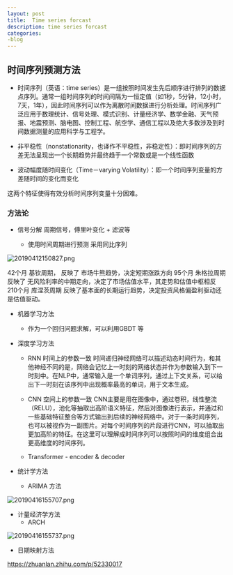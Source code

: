 ```yaml
---
layout: post
title:  Time series forcast
description: time series forcast
categories:
-blog
---
```



## 时间序列预测方法
* 时间序列（英语：time series）是一组按照时间发生先后顺序进行排列的数据点序列。通常一组时间序列的时间间隔为一恒定值（如1秒，5分钟，12小时，7天，1年），因此时间序列可以作为离散时间数据进行分析处理。时间序列广泛应用于数理统计、信号处理、模式识别、计量经济学、数学金融、天气预报、地震预测、脑电图、控制工程、航空学、通信工程以及绝大多数涉及到时间数据测量的应用科学与工程学。

* 非平稳性（nonstationarity，也译作不平稳性，非稳定性）：即时间序列的方差无法呈现出一个长期趋势并最终趋于一个常数或是一个线性函数
* 波动幅度随时间变化（Time－varying Volatility）：即一个时间序列变量的方差随时间的变化而变化

这两个特征使得有效分析时间序列变量十分困难。


### 方法论

- 信号分解
  周期信号，傅里叶变化 + 滤波等




  * 使用时间周期进行预测 采用同比序列

![20190412150827.png](https://i.loli.net/2019/04/12/5cb0396f27e2a.png)

42个月 基钦周期， 反映了 市场牛熊趋势，决定短期涨跌方向
95个月 朱格拉周期 反映了 无风险利率的中期走向，决定了市场估值水平，其走势和估值中枢相反
210个月 库涅茨周期 反映了基本面的长期运行趋势，决定投资风格偏盈利驱动还是估值驱动。



- 机器学习方法
  * 作为一个回归问题求解，可以利用GBDT 等




- 深度学习方法
  * RNN 时间上的参数一致
  时间递归神经网络可以描述动态时间行为，和其他神经不同的是，网络会记忆上一时刻的网络状态并作为参数输入到下一时刻中。在NLP中，通常输入是一个单词序列，通过上下文关系，可以给出下一时刻在该序列中出现概率最高的单词，用于文本生成。


  * CNN 空间上的参数一致
  CNN主要是用在图像中，通过卷积，线性整流（RELU），池化等抽取出高阶语义特征，然后对图像进行表示，并通过和一些基础特征整合等方式输出到后续的神经网络中。对于一条时间序列，也可以被视作为一副图片。对每个时间序列的片段进行CNN，可以抽取出更加高阶的特征。在这里可以理解成时间序列可以按照时间的维度组合出更高维度的时间序列。

  * Transformer - encoder & decoder

- 统计学方法
  * ARIMA 方法

![20190416155707.png](https://i.loli.net/2019/04/16/5cb58ad88c68f.png)



- 计量经济学方法
  * ARCH

![20190416155737.png](https://i.loli.net/2019/04/16/5cb58af037388.png)

- 日期映射方法


https://zhuanlan.zhihu.com/p/52330017   